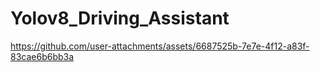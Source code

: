 # Yolov8_Driving_Assistant

https://github.com/user-attachments/assets/6687525b-7e7e-4f12-a83f-83cae6b6bb3a

